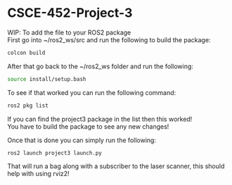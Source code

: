 # CSCE-452-Project-3

WIP: To add the file to your ROS2 package  
First go into ~/ros2_ws/src and run the following to build the package:

```bash
colcon build
```

After that go back to the ~/ros2_ws folder and run the following:

```bash
source install/setup.bash
```

To see if that worked you can run the following command:

```bash
ros2 pkg list
```

If you can find the project3 package in the list then this worked!  
You have to build the package to see any new changes!  

Once that is done you can simply run the following:

```bash
ros2 launch project3 launch.py
```

That will run a bag along with a subscriber to the laser scanner, this should help with using rviz2!